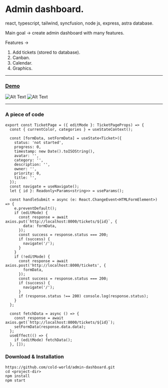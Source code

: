 Admin dashboard.
=======================================

react, typescript, tailwind, syncfusion, node js, express, astra database.

Main goal -> create admin dashboard with many features.

Features ->

1. Add tickets (stored to database).
2. Canban.
3. Calendar.
4. Graphics.

* * *
### [Demo](https://cold-world.github.io/admin-dashboard/)

![Alt Text](https://i.ibb.co/sHXvNkV/Screenshot-2023-03-28-214431.jpg)
![Alt Text](https://i.ibb.co/GVNhx4w/2.gif)

* * *



### A piece of code

```
export const TicketPage = ({ editMode }: TicketPageProps) => {
  const { currentColor, categories } = useStateContext();

  const [formData, setFormData] = useState<Ticket>({
    status: 'not started',
    progress: 0,
    timestamp: new Date().toISOString(),
    avatar: '',
    category: '',
    description: '',
    owner: '',
    priority: 0,
    title: '',
  });
  const navigate = useNavigate();
  let { id }: Readonly<Params<string>> = useParams();

  const handleSubmit = async (e: React.ChangeEvent<HTMLFormElement>) => {
    e.preventDefault();
    if (editMode) {
      const response = await axios.put(`http://localhost:8000/tickets/${id}`, {
        data: formData,
      });
      const success = response.status === 200;
      if (success) {
        navigate('/');
      }
    }
    if (!editMode) {
      const response = await axios.post('http://localhost:8000/tickets', {
        formData,
      });
      const success = response.status === 200;
      if (success) {
        navigate('/');
      }
      if (response.status !== 200) console.log(response.status);
    }
  };

  const fetchData = async () => {
    const response = await axios.get(`http://localhost:8000/tickets/${id}`);
    setFormData(response.data.data);
  };
  useEffect(() => {
    if (editMode) fetchData();
  }, []);
```

### Download & Installation

```shell 
https://github.com/cold-world/admin-dashboard.git
cd <project-dir>
npm install
npm start
```

